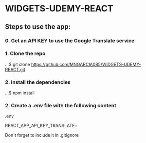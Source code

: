 # WIDGETS-UDEMY-REACT

## Steps to use the app:

### 0. Get an API KEY to use the Google Translate service

### 1. Clone the repo

...$ git clone https://github.com/MNGARCIA085/WIDGETS-UDEMY-REACT.git

### 2. Install the dependencies

...$ npm install

### 2. Create a .env file with the following content

.env

REACT_APP_API_KEY_TRANSLATE=<YOUR API KEY>

Don´t forget to include it in .gitignore
